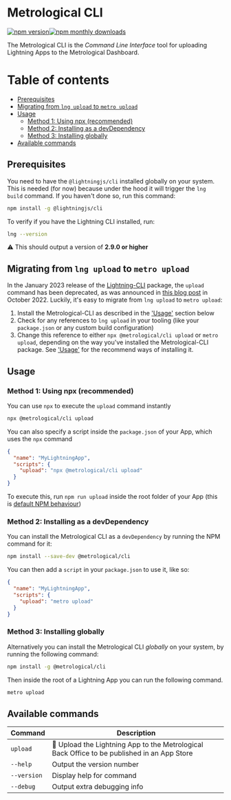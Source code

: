 # Metrological CLI <!-- omit from toc -->

[![npm version](https://badge.fury.io/js/@metrological%2Fcli.svg)](https://badge.fury.io/js/@metrological%2Fcli)[![npm monthly downloads](https://img.shields.io/npm/dm/@metrological/cli.svg)](https://www.npmjs.com/package/@metrological/cli)

The Metrological CLI is the _Command Line Interface_ tool for uploading Lightning Apps to the Metrological Dashboard.

# Table of contents <!-- omit from toc -->
- [Prerequisites](#prerequisites)
- [Migrating from `lng upload` to `metro upload`](#migrating-from-lng-upload-to-metro-upload)
- [Usage](#usage)
  - [Method 1: Using npx (recommended)](#method-1-using-npx-recommended)
  - [Method 2: Installing as a devDependency](#method-2-installing-as-a-devdependency)
  - [Method 3: Installing globally](#method-3-installing-globally)
- [Available commands](#available-commands)

## Prerequisites

You need to have the `@lightningjs/cli` installed globally on your system. This is needed (for now) because under the hood it will trigger the `lng build` command. If you haven't done so, run this command:

```bash
npm install -g @lightningjs/cli
```

To verify if you have the Lightning CLI installed, run:

```bash
lng --version
```

⚠️ This should output a version of **2.9.0 or higher**

## Migrating from `lng upload` to `metro upload`

In the January 2023 release of the [Lightning-CLI](https://github.com/rdkcentral/Lightning-CLI) package, the `upload` command has been deprecated, as was announced in [this blog post](https://lightningjs.io/announcements/lightning-oct-22/) in October 2022. Luckily, it's easy to migrate from `lng upload` to `metro upload`:

1. Install the Metrological-CLI as described in the ['Usage'](#usage) section below
2. Check for any references to `lng upload` in your tooling (like your `package.json` or any custom build configuration)
3. Change this reference to either `npx @metrological/cli upload` or `metro upload`, depending on the way you've installed the Metrological-CLI package. See ['Usage'](#usage) for the recommend ways of installing it.

## Usage

### Method 1: Using npx (recommended)

You can use `npx` to execute the `upload` command instantly

```bash
npx @metrological/cli upload
```

You can also specify a script inside the `package.json` of your App, which uses the `npx` command

```json
{
  "name": "MyLightningApp",
  "scripts": {
    "upload": "npx @metrological/cli upload"
  }
}
```

To execute this, run `npm run upload` inside the root folder of your App (this is [default NPM behaviour](https://docs.npmjs.com/cli/v8/commands/npm-run-script))

### Method 2: Installing as a devDependency

You can install the Metrological CLI as a `devDependency` by running the NPM command for it:

```bash
npm install --save-dev @metrological/cli
```

You can then add a `script` in your `package.json` to use it, like so:

```json
{
  "name": "MyLightningApp",
  "scripts": {
    "upload": "metro upload"
  }
}
```

### Method 3: Installing globally

Alternatively you can install the Metrological CLI _globally_ on your system, by running the following command:

```bash
npm install -g @metrological/cli
```

Then inside the root of a Lightning App you can run the following command.

```bash
metro upload
```

## Available commands

| Command     | Description                                                                                       |
| ----------- | ------------------------------------------------------------------------------------------------- |
| `upload`    | :rocket: Upload the Lightning App to the Metrological Back Office to be published in an App Store |
| `--help`    | Output the version number                                                                         |
| `--version` | Display help for command                                                                          |
| `--debug`   | Output extra debugging info                                                                       |
